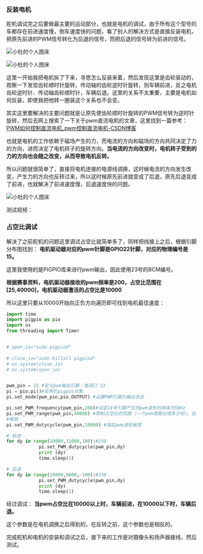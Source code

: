 ### 反装电机


舵机调试完之后要做最主要的运动部分，也就是电机的调试，由于所有这个型号的车都存在前进速度慢，倒车速度快的问题，看了别人的解决方式是直接反装电机，把原先前进的PWM信号转化为后退的信号，而把后退的信号转为前进的信号。



![小杜的个人图床](http://src.xiaodu0.com/2024/09/21/78f8251a058a099524f308048a748a13.jpeg)

![小杜的个人图床](http://src.xiaodu0.com/2024/09/21/54086ccaa610151c9b2098e36b237ec7.jpg)



这里一开始我把电机拆了下来，寻思怎么反装来着，然后发现这里是齿轮驱动的，观察一下发现齿轮顺时针旋转，传动轴的齿轮逆时针旋转，则车辆前进，反之电机齿轮逆时针、传动轴齿轮顺时针，车辆后退。这里的关系不太重要，主要是电机如何反装，即使我把他转一圈装这个关系也不会变。

其实这里要解决的主要问题就是让原先使齿轮顺时针旋转的PWM信号转为逆时针旋转，然后去网上搜索了一下关于pwm直流电机的文章，这里找到一篇参考：
[PWM如何控制直流电机_pwm控制直流电机-CSDN博客](https://blog.csdn.net/weixin_45020839/article/details/124609925)

也就是电机的工作依赖于磁场产生的力，而电流的方向和磁场的方向共同决定了力的方向，进而决定了电机转子的旋转方向。**当电流的方向改变时，电机转子受到的力的方向也会随之改变，从而导致电机反转。**

所以问题就很简单了，直接将电机连接的电源线调换，这时候电流的方向发生改变，产生力的方向也反转过来，所以这时候原先前进就变成了后退，原先后退变成了前进，也就解决了前进速度慢，后退速度快的问题。

![小杜的个人图床](http://src.xiaodu0.com/2024/09/21/d815faacdc126f8fbcee7a56e0ee6e5c.jpg)


测试视频：


### 占空比调试

解决了之前舵机的问题这里调试占空比就简单多了，同样把线接上之后，根据引脚分布图找到：
**电机驱动器对应的pwm针脚是GPIO22针脚，对应的物理编号是15。**

这里我使用的是PIGPIO库来进行pwm输出，因此使用23号的BCM编号。

**根据赛事资料，电机驱动器接收的pwm频率是200，占空比范围在\[25,40000]，电机驱动器激活的占空比是10000**

所以这里只要从10000开始向正负方向遍历即可找到电机最佳速度：
```python
import time
import pigpio as pio
import os
from threading import Timer


# open_io="sudo pigpiod"
 
# close_io="sudo killall pigpiod"
# os.system(close_io)
# os.system(open_io)


pwm_pin = 22 #定义pwm输出引脚：电调口 13
pi = pio.pi()#实例化pigpio对象
pi.set_mode(pwm_pin,pio.OUTPUT) #设置PWM引脚为输出状态

pi.set_PWM_frequency(pwm_pin,200)#设定14号引脚产生的pwm波形的频率为50Hz
pi.set_PWM_range(pwm_pin,40000) #限制占空比的范围（一个pwm周期分成多少份），总范围25-40000。
#解锁
pi.set_PWM_dutycycle(pwm_pin,10000) #指定pwm波形脉宽

# 前进
for dy in range(10000,11000,100):#230
            pi.set_PWM_dutycycle(pwm_pin,dy)
            print (dy)
            time.sleep(1)

# 后退
for dy in range(10000,9000,-100):#230
            pi.set_PWM_dutycycle(pwm_pin,dy)
            print (dy)
            time.sleep(1)

```


经过调试：
**当pwm占空比在10000以上时，车辆前进，在10000以下时，车辆后退。**

这个参数是在电机调换之后得到的，在反转之前，这个参数也是相反的。

完成舵机和电机的安装和调试之后，接下来的工作是对摄像头和扬声器接线，然后测试。

